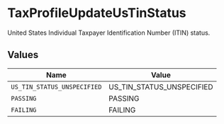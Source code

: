 # TaxProfileUpdateUsTinStatus

United States Individual Taxpayer Identification Number (ITIN) status.


## Values

| Name                        | Value                       |
| --------------------------- | --------------------------- |
| `US_TIN_STATUS_UNSPECIFIED` | US_TIN_STATUS_UNSPECIFIED   |
| `PASSING`                   | PASSING                     |
| `FAILING`                   | FAILING                     |